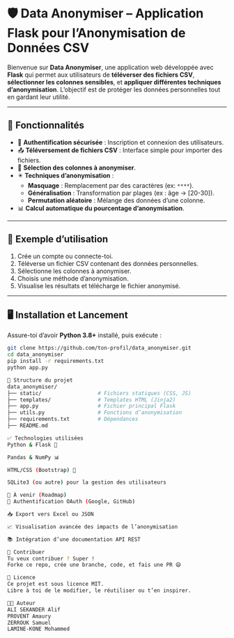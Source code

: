 # 🛡️ Data Anonymiser – Application Flask pour l’Anonymisation de Données CSV

Bienvenue sur **Data Anonymiser**, une application web développée avec **Flask** qui permet aux utilisateurs de **téléverser des fichiers CSV**, **sélectionner les colonnes sensibles**, et **appliquer différentes techniques d’anonymisation**. L’objectif est de protéger les données personnelles tout en gardant leur utilité.

---

## 🚀 Fonctionnalités

- 🔐 **Authentification sécurisée** : Inscription et connexion des utilisateurs.
- 📤 **Téléversement de fichiers CSV** : Interface simple pour importer des fichiers.
- 🧬 **Sélection des colonnes à anonymiser**.
- ✴️ **Techniques d’anonymisation** :
  - **Masquage** : Remplacement par des caractères (ex: `****`).
  - **Généralisation** : Transformation par plages (ex : âge → [20-30]).
  - **Permutation aléatoire** : Mélange des données d’une colonne.
- 📊 **Calcul automatique du pourcentage d’anonymisation**.

---

## 🧪 Exemple d’utilisation

1. Crée un compte ou connecte-toi.
2. Téléverse un fichier CSV contenant des données personnelles.
3. Sélectionne les colonnes à anonymiser.
4. Choisis une méthode d’anonymisation.
5. Visualise les résultats et télécharge le fichier anonymisé.

---

## 🖥️ Installation et Lancement

Assure-toi d’avoir **Python 3.8+** installé, puis exécute :

```bash
git clone https://github.com/ton-profil/data_anonymiser.git
cd data_anonymiser
pip install -r requirements.txt
python app.py

📁 Structure du projet
data_anonymiser/
├── static/                  # Fichiers statiques (CSS, JS)
├── templates/               # Templates HTML (Jinja2)
├── app.py                   # Fichier principal Flask
├── utils.py                 # Fonctions d’anonymisation
├── requirements.txt         # Dépendances
├── README.md

✅ Technologies utilisées
Python & Flask 🐍

Pandas & NumPy 📊

HTML/CSS (Bootstrap) 🎨

SQLite3 (ou autre) pour la gestion des utilisateurs

📌 À venir (Roadmap)
🔐 Authentification OAuth (Google, GitHub)

📥 Export vers Excel ou JSON

📈 Visualisation avancée des impacts de l’anonymisation

📚 Intégration d’une documentation API REST

🤝 Contribuer
Tu veux contribuer ? Super !
Forke ce repo, crée une branche, code, et fais une PR 😄

📄 Licence
Ce projet est sous licence MIT.
Libre à toi de le modifier, le réutiliser ou t’en inspirer.

🧑‍💻 Auteur
ALI SEKANDER Alif					                                     
PROVENT Amaury
ZERROUK Samuel
LAMINE-KONE Mohammed    

